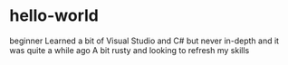 # hello-world
beginner
Learned a bit of Visual Studio and C# but never in-depth and it was quite a while ago
A bit rusty and looking to refresh my skills

